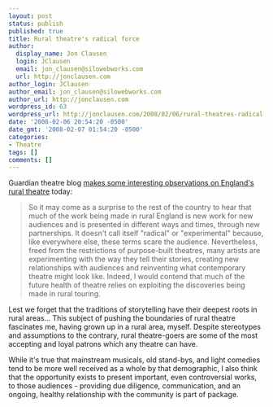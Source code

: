 ```yaml
---
layout: post
status: publish
published: true
title: Rural theatre's radical force
author:
  display_name: Jon Clausen
  login: JClausen
  email: jon_clausen@silowebworks.com
  url: http://jonclausen.com
author_login: JClausen
author_email: jon_clausen@silowebworks.com
author_url: http://jonclausen.com
wordpress_id: 63
wordpress_url: http://jonclausen.com/2008/02/06/rural-theatres-radical-force/
date: '2008-02-06 20:54:20 -0500'
date_gmt: '2008-02-07 01:54:20 -0500'
categories:
- Theatre
tags: []
comments: []
---
```

<p>Guardian theatre blog <a href="http://blogs.guardian.co.uk/theatre/2008/02/the_radical_force_of_rural_the.html">makes some interesting observations on England's rural theatre</a> today:</p>
<blockquote><p>
 So it may come as a surprise to the rest of the country to hear that much of the work being made in rural England is new work for new audiences and is presented in different ways and times, through new partnerships. It doesn't call itself "radical" or "experimental" because, like everywhere else, these terms scare the audience. Nevertheless, freed from the restrictions of purpose-built theatres, many artists are experimenting with the way they tell their stories, creating new relationships with audiences and reinventing what contemporary theatre might look like. Indeed, I would contend that much of the future health of theatre relies on exploiting the discoveries being made in rural touring.
</p></blockquote>
<p>Lest we forget that the traditions of storytelling have their deepest roots in rural areas...  This subject of pushing the boundaries of rural theatre fascinates me, having grown up in a rural area, myself.  Despite stereotypes and assumptions to the contrary, rural theatre-goers are some of the most accepting and loyal patrons which any theatre can have.</p>
<p>While it's true that mainstream musicals, old stand-bys, and light comedies tend to be more well received as a whole by that demographic, I also think that the opportunity exists to present important, even controversial works, to those audiences - providing due diligence, communication, and an ongoing, healthy relationship with the community is part of package.</p>
